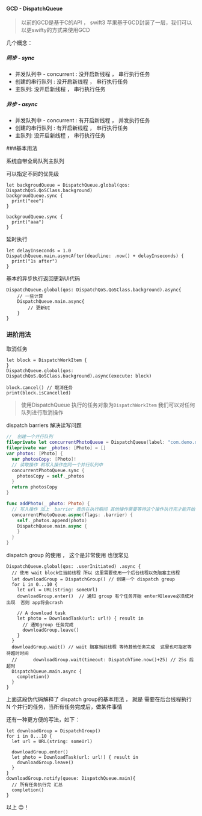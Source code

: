 #### GCD - DispatchQueue 

> 以前的GCD是基于C的API ， swift3 苹果基于GCD封装了一层，我们可以以更swifty的方式来使用GCD

几个概念：

##### 同步 - sync

- 并发队列中 - concurrent : 没开启新线程 ， 串行执行任务
- 创建的串行队列 : 没开启新线程 ， 串行执行任务
- 主队列:  没开启新线程 ， 串行执行任务

##### 异步 - async

- 并发队列中 - concurrent : 有开启新线程 ， 并发执行任务
- 创建的串行队列 : 有开启新线程 ， 串行执行任务
- 主队列:  没开启新线程 ， 串行执行任务

###基本用法 

系统自带全局队列主队列

可以指定不同的优先级 
```
let backgroudQueue = DispatchQueue.global(qos: DispatchQoS.QoSClass.background)
backgroudQueue.sync {
  print("eee")
}

backgroudQueue.sync {
  print("aaa")
}
```


延时执行 

```
let delayInseconds = 1.0
DispatchQueue.main.asyncAfter(deadline: .now() + delayInseconds) { 
  print("1s after")
}
```

基本的异步执行返回更新UI代码

```
DispatchQueue.global(qos: DispatchQoS.QoSClass.background).async{
    // 一些计算 
    DispatchQueue.main.async{
        // 更新UI
    }
}
```

### 进阶用法

取消任务 
```
let block = DispatchWorkItem {
}
DispatchQueue.global(qos: DispatchQoS.QoSClass.background).async(execute: block)

block.cancel() // 取消任务
print(block.isCancelled)
```

>使用DispatchQueue 执行的任务对象为`DispatchWorkItem` 我们可以对任何队列进行取消操作 


dispatch barriers 解决读写问题 

```swift
//  创建一个并行队列
fileprivate let concurrentPhotoQueue = DispatchQueue(label: "com.demo.queue", attributes: .concurrent )
fileprivate var _photos: [Photo] = []
var photos: [Photo] {
  var photosCopy: [Photo]!
  // 读取操作 和写入操作在同一个并行队列中
  concurrentPhotoQueue.sync {
    photosCopy = self._photos
  }
  return photosCopy
}

func addPhoto(_ photo: Photo) {
  // 写入操作 加上  barrier 表示在执行期间 其他操作需要等待这个操作执行完才能开始 
  concurrentPhotoQueue.async(flags: .barrier) {
    self._photos.append(photo)
    DispatchQueue.main.async {
    }
  }
}
```

dispatch group 的使用 ， 这个是非常使用 也很常见 

```
DispatchQueue.global(qos: .userInitiated) .async {
  // 使用 wait block住当前线程 所以 这里需要使用一个后台线程以免阻塞主线程
  let downloadGroup = DispatchGroup() // 创建一个 dispatch group
  for i in 0...10 {
    let url = URL(string: someUrl)
    downloadGroup.enter()  // 通知 group 有个任务开始 enter和leave必须成对出现  否则 app将会crash
    
    // A download task
    let photo = DownloadTask(url: url!) { result in
      // 通知group 任务完成
      downloadGroup.leave()
    }
  }
  downloadGroup.wait() // wait 阻塞当前线程 等待其他任务完成  这里也可指定等待超时时间
  //      downloadGroup.wait(timeout: DispatchTime.now()+25) // 25s 后超时
  DispatchQueue.main.async {
    completion()
  }
}
```

上面这段伪代码解释了 dispatch group的基本用法 ， 就是 需要在后台线程执行 N 个并行的任务，当所有任务完成后，做某件事情  

还有一种更方便的写法，如下：

```
let downloadGroup = DispatchGroup()
for i in 0...10 {
  let url = URL(string: someUrl)

  downloadGroup.enter()
  let photo = DownloadTask(url: url!) { result in
    downloadGroup.leave()
  }
}
downloadGroup.notify(queue: DispatchQueue.main){
  // 所有任务执行完 汇总
  completion()
}
```


以上 😊！





